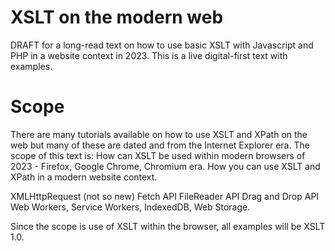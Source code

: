 # XSLT on the modern web
DRAFT for a long-read text on how to use basic XSLT with Javascript and PHP in a website context in 2023. This is a live digital-first text with examples.

# Scope
There are many tutorials available on how to use XSLT and XPath on the web but many of these are dated and from the Internet Explorer era.
The scope of this text is:
How can XSLT be used within modern browsers of 2023 - Firefox, Google Chrome, Chromium era.
How you can use XSLT and XPath in a modern website context.

XMLHttpRequest (not so new)
Fetch API
FileReader API
Drag and Drop API
Web Workers, 
Service Workers, 
IndexedDB,
Web Storage.

Since the scope is use of XSLT within the browser, all examples will be XSLT 1.0.


